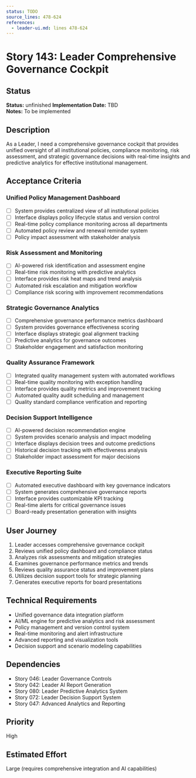 ```yaml
---
status: TODO
source_lines: 478-624
references:
  - leader-ui.md: lines 478-624
---
```

# Story 143: Leader Comprehensive Governance Cockpit

## Status
**Status:** unfinished
**Implementation Date:** TBD  
**Notes:** To be implemented

## Description
As a Leader, I need a comprehensive governance cockpit that provides unified oversight of all institutional policies, compliance monitoring, risk assessment, and strategic governance decisions with real-time insights and predictive analytics for effective institutional management.

## Acceptance Criteria

### Unified Policy Management Dashboard
- [ ] System provides centralized view of all institutional policies
- [ ] Interface displays policy lifecycle status and version control
- [ ] Real-time policy compliance monitoring across all departments
- [ ] Automated policy review and renewal reminder system
- [ ] Policy impact assessment with stakeholder analysis

### Risk Assessment and Monitoring
- [ ] AI-powered risk identification and assessment engine
- [ ] Real-time risk monitoring with predictive analytics
- [ ] Interface provides risk heat maps and trend analysis
- [ ] Automated risk escalation and mitigation workflow
- [ ] Compliance risk scoring with improvement recommendations

### Strategic Governance Analytics
- [ ] Comprehensive governance performance metrics dashboard
- [ ] System provides governance effectiveness scoring
- [ ] Interface displays strategic goal alignment tracking
- [ ] Predictive analytics for governance outcomes
- [ ] Stakeholder engagement and satisfaction monitoring

### Quality Assurance Framework
- [ ] Integrated quality management system with automated workflows
- [ ] Real-time quality monitoring with exception handling
- [ ] Interface provides quality metrics and improvement tracking
- [ ] Automated quality audit scheduling and management
- [ ] Quality standard compliance verification and reporting

### Decision Support Intelligence
- [ ] AI-powered decision recommendation engine
- [ ] System provides scenario analysis and impact modeling
- [ ] Interface displays decision trees and outcome predictions
- [ ] Historical decision tracking with effectiveness analysis
- [ ] Stakeholder impact assessment for major decisions

### Executive Reporting Suite
- [ ] Automated executive dashboard with key governance indicators
- [ ] System generates comprehensive governance reports
- [ ] Interface provides customizable KPI tracking
- [ ] Real-time alerts for critical governance issues
- [ ] Board-ready presentation generation with insights

## User Journey
1. Leader accesses comprehensive governance cockpit
2. Reviews unified policy dashboard and compliance status
3. Analyzes risk assessments and mitigation strategies
4. Examines governance performance metrics and trends
5. Reviews quality assurance status and improvement plans
6. Utilizes decision support tools for strategic planning
7. Generates executive reports for board presentations

## Technical Requirements
- Unified governance data integration platform
- AI/ML engine for predictive analytics and risk assessment
- Policy management and version control system
- Real-time monitoring and alert infrastructure
- Advanced reporting and visualization tools
- Decision support and scenario modeling capabilities

## Dependencies
- Story 046: Leader Governance Controls
- Story 042: Leader AI Report Generation
- Story 080: Leader Predictive Analytics System
- Story 072: Leader Decision Support System
- Story 047: Advanced Analytics and Reporting

## Priority
High

## Estimated Effort
Large (requires comprehensive integration and AI capabilities)
